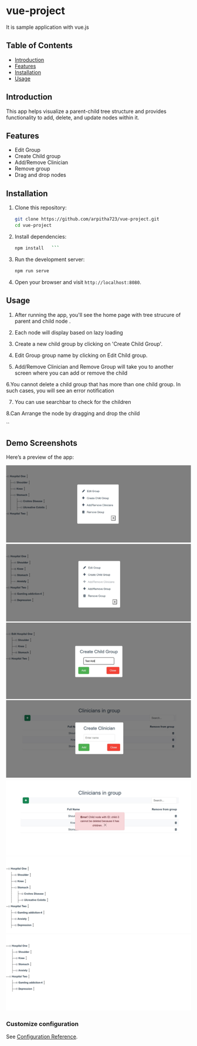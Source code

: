# vue-project
It is sample application with vue.js

## Table of Contents
- [Introduction](#introduction)
- [Features](#features)
- [Installation](#installation)
- [Usage](#usage)


## Introduction
This app helps visualize a parent-child tree structure and provides functionality to add, delete, and update nodes within it.

## Features
- Edit Group
- Create Child group
- Add/Remove Clinician
- Remove group
- Drag and drop nodes 

## Installation
1. Clone this repository:
    ```bash
    git clone https://github.com/arpitha723/vue-project.git
    cd vue-project

 2. Install dependencies:
    ```bash
    npm install   ```

 3. Run the development server:
    ```bash
    npm run serve 

 4.  Open your browser and visit `http://localhost:8080`.

## Usage

1. After running the app, you'll see the home page with tree strucure of parent and child node .
2. Each node will display based on lazy loading 
3. Create a new child group by clicking on 'Create Child Group'.

4. Edit Group group name by clicking on Edit Child group.

5. Add/Remove Clinician and Remove Group will take you to another screen where you can add or remove the child

6.You cannot delete a child group that has more than one child group. In such cases, you will see an error notification

7. You can use searchbar to check for the children

8.Can Arrange the node by dragging and drop the child


``
## Demo Screenshots
Here’s a preview of the app:

![Screenshot 1](./src/assets/Screenshot%202025-02-02%20112000.jpg)
![Screenshot 2](./src/assets/Screenshottest3.jpg)
![Screenshot 3](./src/assets/Screenshot%202025-02-02%20112119.jpg)
![Screenshot 4](./src/assets/Screenshot%202025-02-02%20112202.jpg)
![Screenshot 5](./src/assets/Screenshot%202025-02-02%20112242.jpg)
![Screenshot 6](./src/assets/Screenshottest1.jpg)
![Screenshot 7](./src/assets/Screenshottest2.jpg)
### Customize configuration
See [Configuration Reference](https://cli.vuejs.org/config/).
